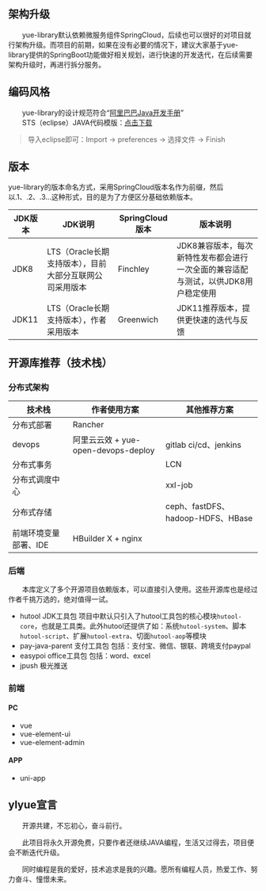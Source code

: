 ## 架构升级
　　yue-library默认依赖微服务组件SpringCloud，后续也可以很好的对项目就行架构升级。而项目的前期，如果在没有必要的情况下，建议大家基于yue-library提供的SpringBoot功能做好相关规划，进行快速的开发迭代，在后续需要架构升级时，再进行拆分服务。

## 编码风格
　　yue-library的设计规范符合“[阿里巴巴Java开发手册](https://gitee.com/yl-yue/yue-library/raw/master/docs/_media/阿里巴巴Java开发手册_v1.4.0_详尽版.pdf)”<br>
　　STS（eclipse）JAVA代码模版：[点击下载](https://gitee.com/yl-yue/yue-library/raw/master/docs/_media/STS配置.epf)
> 导入eclipse即可：Import -> preferences -> 选择文件 -> Finish <br>

## 版本
yue-library的版本命名方式，采用SpringCloud版本名作为前缀，然后以.1、.2、.3...这种形式，目的是为了方便区分基础依赖版本。<br>

|JDK版本|JDK说明												|SpringCloud版本|版本说明																			|
|--		|--														|--				|--																					|
|JDK8	|LTS（Oracle长期支持版本），目前大部分互联网公司采用版本|Finchley		|JDK8兼容版本，每次新特性发布都会进行一次全面的兼容适配与测试，以供JDK8用户稳定使用	|
|JDK11	|LTS（Oracle长期支持版本），作者采用版本				|Greenwich		|JDK11推荐版本，提供更快速的迭代与反馈												|

## 开源库推荐（技术栈）
### 分布式架构
|技术栈|作者使用方案|其他推荐方案|
|--	|--	|--	|
|分布式部署|Rancher|	|
|devops|阿里云云效 + yue-open-devops-deploy|gitlab ci/cd、jenkins|
|分布式事务||LCN|
|分布式调度中心||xxl-job|
|分布式存储|	|ceph、fastDFS、hadoop-HDFS、HBase|
|前端环境变量部署、IDE|HBuilder X + nginx||

### 后端
　　本库定义了多个开源项目依赖版本，可以直接引入使用。这些开源库也是经过作者千挑万选的，绝对值得一试。
- hutool JDK工具包 项目中默认只引入了hutool工具包的核心模块`hutool-core`，也就是工具类。此外hutool还提供了如：系统`hutool-system`、脚本`hutool-script`、扩展`hutool-extra`、切面`hutool-aop`等模块
- pay-java-parent 支付工具包 包括：支付宝、微信、银联、跨境支付paypal
- easypoi office工具包 包括：word、excel
- jpush 极光推送

### 前端
#### PC
- vue
- vue-element-ui
- vue-element-admin

#### APP
- uni-app

## ylyue宣言
　　开源共建，不忘初心，奋斗前行。

　　此项目将永久开源免费，只要作者还继续JAVA编程，生活又过得去，项目便会不断迭代升级。

　　同时编程是我的爱好，技术追求是我的兴趣。愿所有编程人员，热爱工作、努力奋斗、憧憬未来。